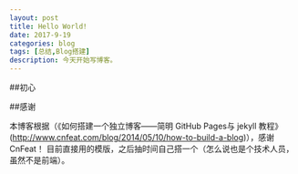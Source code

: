 ```yaml
---
layout: post
title: Hello World!
date: 2017-9-19
categories: blog
tags: [总结,Blog搭建]
description: 今天开始写博客。
---
```


##初心



##感谢

本博客根据（《如何搭建一个独立博客——简明 GitHub Pages与 jekyll 教程》(http://www.cnfeat.com/blog/2014/05/10/how-to-build-a-blog)），感谢CnFeat！
目前直接用的模版，之后抽时间自己搭一个（怎么说也是个技术人员，虽然不是前端）。












